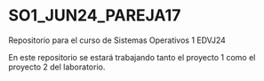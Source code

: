 # SO1_JUN24_PAREJA17
Repositorio para el curso de Sistemas Operativos 1 EDVJ24

En este repositorio se estará trabajando tanto el proyecto 1 como el proyecto 2 del laboratorio.
